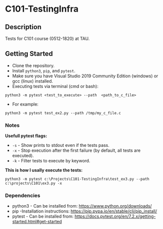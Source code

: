 # C101-TestingInfra

## Description
Tests for C101 course (0512-1820) at TAU.

## Getting Started
* Clone the repository.
* Install `python3`, `pip`, and `pytest`.
* Make sure you have Visual Studio 2019 Community Edition (windows) or gcc (linux) installed.
* Executing tests via terminal (cmd or bash):
```
python3 -m pytest <test_to_execute> --path  <path_to_c_file>
```
* For example:
```
python3 -m pytest test_ex2.py --path /tmp/my_c_file.c
```


### Notes
**Usefull pytest flags:**
* `-s` - Show prints to stdout even if the tests pass.
* `-x` - Stop execution after the first failure (by default, all tests are executed).
* `-k` - Filter tests to execute by keyword.

**This is how I usally execute the tests:**
```
python3 -m pytest c:\Projects\C101-TestingInfra\test_ex3.py --path c:\projects\C101\ex3.py -x
```


### Dependencies
* python3 - Can be installed from: https://www.python.org/downloads/
* pip -Installation instructions: https://pip.pypa.io/en/stable/cli/pip_install/
* pytest - Can be installed from: https://docs.pytest.org/en/7.2.x/getting-started.html#get-started
